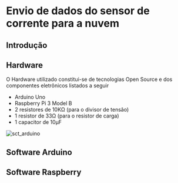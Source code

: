 # Envio de dados do sensor de corrente para a nuvem

## Introdução


## Hardware
O Hardware utilizado constitui-se de tecnologias Open Source e dos componentes eletrônicos listados a seguir

* Arduino Uno
* Raspberry Pi 3 Model B
* 2 resistores de 10KΩ (para o divisor de tensão)
* 1 resistor de 33Ω (para o resistor de carga)
* 1 capacitor de 10µF

![sct_arduino](meuscodigos/sct_arduino.png)



## Software Arduino

## Software Raspberry
